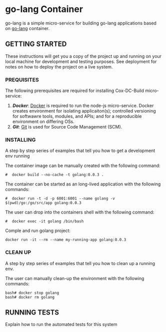 # go-lang Container

go-lang is a simple micro-service for building go-lang applications based on [go-lang](https://hub.docker.com/_/golang) container.

## GETTING STARTED

These instructions will get you a copy of the project up and running on your local machine for development and testing purposes. See deployment for notes on how to deploy the project on a live system.

### PREQUISITES
The following prerequisites are required for installing Cox-DC-Build micro-service:
1.	***Docker***: [Docker](https://docs.docker.com/install/linux/docker-ce/ubuntu/) is required to run the node-js micro-service.  Docker creates environment for isolating applicaiton(s); controlled versioning for softwawre tools, modules, and APIs; and for a reproducible environment on differing OSs.
2.	***Git***: [Git]() is used for Source Code Management (SCM).

### INSTALLING

A step by step series of examples that tell you how to get a development env running

The container image can be manually created with the following command:
```
#  docker build --no-cache -t golang:0.0.3 .
```

The container can be started as an long-lived application with the following commands:
```
#  docker run -t -d -p 6001:6001 --name golang -v $(pwd)/go:/go/src/app golang:0.0.3
```

The user can drop into the containers shell with the following command:
```
#  docker exec -it golang /bin/bash
```

Comple and run golang project:
```
docker run -it --rm --name my-running-app golang:0.0.3
```

### CLEAN UP
A step by step series of examples that tell you how to clean up a running env.

The user can manually clean-up the environment with the following commands:
```
bash# docker stop golang
bash# docker rm golang
```

## RUNNING TESTS

Explain how to run the automated tests for this system